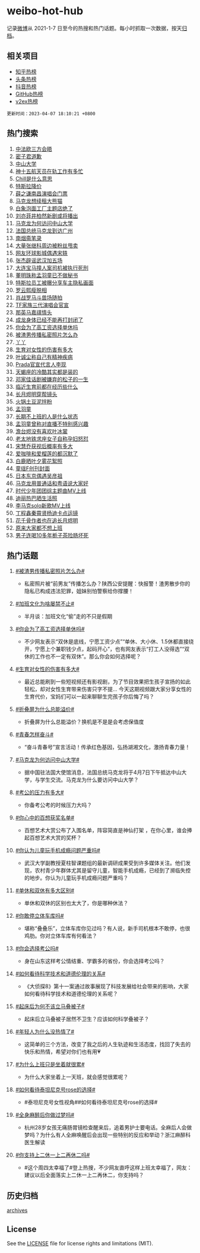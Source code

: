# weibo-hot-hub

记录[微博](https://www.weibo.com)从 2021-1-7 日至今的热搜和热门话题。每小时抓取一次数据，按天[归档](archives)。

## 相关项目

- [知乎热榜](https://github.com/lonnyzhang423/zhihu-hot-hub)
- [头条热榜](https://github.com/lonnyzhang423/toutiao-hot-hub)
- [抖音热榜](https://github.com/lonnyzhang423/douyin-hot-hub)
- [GitHub热榜](https://github.com/lonnyzhang423/github-hot-hub)
- [v2ex热榜](https://github.com/lonnyzhang423/v2ex-hot-hub)


`更新时间：2023-04-07 18:10:21 +0800`

## 热门搜索

1. [中法欧三方会晤](https://m.weibo.cn/search?containerid=100103type%3D1%26t%3D10%26q%3D%23%E4%B8%AD%E6%B3%95%E6%AC%A7%E4%B8%89%E6%96%B9%E4%BC%9A%E6%99%A4%23&stream_entry_id=51&isnewpage=1&extparam=seat%3D1%26cate%3D10103%26stream_entry_id%3D51%26pos%3D0%26c_type%3D51%26dgr%3D0%26filter_type%3Drealtimehot%26display_time%3D1680862220%26pre_seqid%3D168086222050901754747&luicode=10000011&lfid=106003type%253D25%2526t%253D3%2526disable_hot%253D1%2526filter_type%253Drealtimehot)
1. [密子君道歉](https://m.weibo.cn/search?containerid=100103type%3D1%26t%3D10%26q%3D%23%E5%AF%86%E5%AD%90%E5%90%9B%E9%81%93%E6%AD%89%23&stream_entry_id=31&isnewpage=1&extparam=seat%3D1%26cate%3D5001%26realpos%3D1%26flag%3D2%26lcate%3D5001%26filter_type%3Drealtimehot%26band_rank%3D1%26pos%3D0%26stream_entry_id%3D31%26c_type%3D31%26dgr%3D0%26q%3D%2523%25E5%25AF%2586%25E5%25AD%2590%25E5%2590%259B%25E9%2581%2593%25E6%25AD%2589%2523%26display_time%3D1680862220%26pre_seqid%3D168086222050901754747&luicode=10000011&lfid=106003type%253D25%2526t%253D3%2526disable_hot%253D1%2526filter_type%253Drealtimehot)
1. [中山大学](https://m.weibo.cn/search?containerid=100103type%3D1%26t%3D10%26q%3D%E4%B8%AD%E5%B1%B1%E5%A4%A7%E5%AD%A6&stream_entry_id=31&isnewpage=1&extparam=seat%3D1%26cate%3D5001%26realpos%3D2%26flag%3D2%26lcate%3D5001%26filter_type%3Drealtimehot%26band_rank%3D2%26pos%3D1%26stream_entry_id%3D31%26c_type%3D31%26dgr%3D0%26q%3D%25E4%25B8%25AD%25E5%25B1%25B1%25E5%25A4%25A7%25E5%25AD%25A6%26display_time%3D1680862220%26pre_seqid%3D168086222050901754747&luicode=10000011&lfid=106003type%253D25%2526t%253D3%2526disable_hot%253D1%2526filter_type%253Drealtimehot)
1. [神十五航天员在轨工作有多忙](https://m.weibo.cn/search?containerid=100103type%3D1%26t%3D10%26q%3D%23%E7%A5%9E%E5%8D%81%E4%BA%94%E8%88%AA%E5%A4%A9%E5%91%98%E5%9C%A8%E8%BD%A8%E5%B7%A5%E4%BD%9C%E6%9C%89%E5%A4%9A%E5%BF%99%23&stream_entry_id=31&isnewpage=1&extparam=seat%3D1%26cate%3D5001%26realpos%3D3%26flag%3D0%26lcate%3D5001%26filter_type%3Drealtimehot%26band_rank%3D3%26pos%3D2%26stream_entry_id%3D31%26c_type%3D31%26dgr%3D0%26q%3D%2523%25E7%25A5%259E%25E5%258D%2581%25E4%25BA%2594%25E8%2588%25AA%25E5%25A4%25A9%25E5%2591%2598%25E5%259C%25A8%25E8%25BD%25A8%25E5%25B7%25A5%25E4%25BD%259C%25E6%259C%2589%25E5%25A4%259A%25E5%25BF%2599%2523%26display_time%3D1680862220%26pre_seqid%3D168086222050901754747&luicode=10000011&lfid=106003type%253D25%2526t%253D3%2526disable_hot%253D1%2526filter_type%253Drealtimehot)
1. [Chill是什么意思](https://m.weibo.cn/search?containerid=100103type%3D1%26t%3D10%26q%3D%23Chill%E6%98%AF%E4%BB%80%E4%B9%88%E6%84%8F%E6%80%9D%23&stream_entry_id=31&isnewpage=1&extparam=seat%3D1%26cate%3D5001%26filter_type%3Drealtimehot%26lcate%3D5001%26topic_ad%3D1%26band_rank%3D4%26pos%3D3%26dgr%3D0%26stream_entry_id%3D31%26c_type%3D31%26adid%3D185557%26q%3D%2523Chill%25E6%2598%25AF%25E4%25BB%2580%25E4%25B9%2588%25E6%2584%258F%25E6%2580%259D%2523%26display_time%3D1680862220%26pre_seqid%3D168086222050901754747&luicode=10000011&lfid=106003type%253D25%2526t%253D3%2526disable_hot%253D1%2526filter_type%253Drealtimehot)
1. [特斯拉降价](https://m.weibo.cn/search?containerid=100103type%3D1%26t%3D10%26q%3D%E7%89%B9%E6%96%AF%E6%8B%89%E9%99%8D%E4%BB%B7&stream_entry_id=31&isnewpage=1&extparam=seat%3D1%26cate%3D5001%26realpos%3D4%26flag%3D1%26lcate%3D5001%26filter_type%3Drealtimehot%26band_rank%3D4%26pos%3D4%26stream_entry_id%3D31%26c_type%3D31%26dgr%3D0%26q%3D%25E7%2589%25B9%25E6%2596%25AF%25E6%258B%2589%25E9%2599%258D%25E4%25BB%25B7%26display_time%3D1680862220%26pre_seqid%3D168086222050901754747&luicode=10000011&lfid=106003type%253D25%2526t%253D3%2526disable_hot%253D1%2526filter_type%253Drealtimehot)
1. [薛之谦南昌演唱会门票](https://m.weibo.cn/search?containerid=100103type%3D1%26t%3D10%26q%3D%E8%96%9B%E4%B9%8B%E8%B0%A6%E5%8D%97%E6%98%8C%E6%BC%94%E5%94%B1%E4%BC%9A%E9%97%A8%E7%A5%A8&stream_entry_id=31&isnewpage=1&extparam=seat%3D1%26cate%3D5001%26realpos%3D5%26flag%3D1%26lcate%3D5001%26filter_type%3Drealtimehot%26band_rank%3D5%26pos%3D5%26stream_entry_id%3D31%26c_type%3D31%26dgr%3D0%26q%3D%25E8%2596%259B%25E4%25B9%258B%25E8%25B0%25A6%25E5%258D%2597%25E6%2598%258C%25E6%25BC%2594%25E5%2594%25B1%25E4%25BC%259A%25E9%2597%25A8%25E7%25A5%25A8%26display_time%3D1680862220%26pre_seqid%3D168086222050901754747&luicode=10000011&lfid=106003type%253D25%2526t%253D3%2526disable_hot%253D1%2526filter_type%253Drealtimehot)
1. [马克龙想续租大熊猫](https://m.weibo.cn/search?containerid=100103type%3D1%26t%3D10%26q%3D%23%E9%A9%AC%E5%85%8B%E9%BE%99%E6%83%B3%E7%BB%AD%E7%A7%9F%E5%A4%A7%E7%86%8A%E7%8C%AB%23&stream_entry_id=31&isnewpage=1&extparam=seat%3D1%26cate%3D5001%26realpos%3D6%26flag%3D0%26lcate%3D5001%26filter_type%3Drealtimehot%26band_rank%3D6%26pos%3D6%26stream_entry_id%3D31%26c_type%3D31%26dgr%3D0%26q%3D%2523%25E9%25A9%25AC%25E5%2585%258B%25E9%25BE%2599%25E6%2583%25B3%25E7%25BB%25AD%25E7%25A7%259F%25E5%25A4%25A7%25E7%2586%258A%25E7%258C%25AB%2523%26display_time%3D1680862220%26pre_seqid%3D168086222050901754747&luicode=10000011&lfid=106003type%253D25%2526t%253D3%2526disable_hot%253D1%2526filter_type%253Drealtimehot)
1. [白象泡面工厂主题店绝了](https://m.weibo.cn/search?containerid=100103type%3D1%26t%3D10%26q%3D%23%E7%99%BD%E8%B1%A1%E6%B3%A1%E9%9D%A2%E5%B7%A5%E5%8E%82%E4%B8%BB%E9%A2%98%E5%BA%97%E7%BB%9D%E4%BA%86%23&stream_entry_id=31&isnewpage=1&extparam=seat%3D1%26cate%3D5001%26filter_type%3Drealtimehot%26lcate%3D5001%26topic_ad%3D1%26band_rank%3D7%26pos%3D7%26dgr%3D0%26stream_entry_id%3D31%26c_type%3D31%26adid%3D185704%26q%3D%2523%25E7%2599%25BD%25E8%25B1%25A1%25E6%25B3%25A1%25E9%259D%25A2%25E5%25B7%25A5%25E5%258E%2582%25E4%25B8%25BB%25E9%25A2%2598%25E5%25BA%2597%25E7%25BB%259D%25E4%25BA%2586%2523%26display_time%3D1680862220%26pre_seqid%3D168086222050901754747&luicode=10000011&lfid=106003type%253D25%2526t%253D3%2526disable_hot%253D1%2526filter_type%253Drealtimehot)
1. [刘亦菲井柏然新剧或将播出](https://m.weibo.cn/search?containerid=100103type%3D1%26t%3D10%26q%3D%23%E5%88%98%E4%BA%A6%E8%8F%B2%E4%BA%95%E6%9F%8F%E7%84%B6%E6%96%B0%E5%89%A7%E6%88%96%E5%B0%86%E6%92%AD%E5%87%BA%23&stream_entry_id=31&isnewpage=1&extparam=seat%3D1%26cate%3D5001%26realpos%3D7%26flag%3D0%26lcate%3D5001%26filter_type%3Drealtimehot%26band_rank%3D7%26pos%3D8%26stream_entry_id%3D31%26c_type%3D31%26dgr%3D0%26q%3D%2523%25E5%2588%2598%25E4%25BA%25A6%25E8%258F%25B2%25E4%25BA%2595%25E6%259F%258F%25E7%2584%25B6%25E6%2596%25B0%25E5%2589%25A7%25E6%2588%2596%25E5%25B0%2586%25E6%2592%25AD%25E5%2587%25BA%2523%26display_time%3D1680862220%26pre_seqid%3D168086222050901754747&luicode=10000011&lfid=106003type%253D25%2526t%253D3%2526disable_hot%253D1%2526filter_type%253Drealtimehot)
1. [马克龙为何访问中山大学](https://m.weibo.cn/search?containerid=100103type%3D1%26t%3D10%26q%3D%23%E9%A9%AC%E5%85%8B%E9%BE%99%E4%B8%BA%E4%BD%95%E8%AE%BF%E9%97%AE%E4%B8%AD%E5%B1%B1%E5%A4%A7%E5%AD%A6%23&stream_entry_id=31&isnewpage=1&extparam=seat%3D1%26cate%3D5001%26realpos%3D8%26flag%3D0%26lcate%3D5001%26filter_type%3Drealtimehot%26band_rank%3D8%26pos%3D9%26stream_entry_id%3D31%26c_type%3D31%26dgr%3D0%26q%3D%2523%25E9%25A9%25AC%25E5%2585%258B%25E9%25BE%2599%25E4%25B8%25BA%25E4%25BD%2595%25E8%25AE%25BF%25E9%2597%25AE%25E4%25B8%25AD%25E5%25B1%25B1%25E5%25A4%25A7%25E5%25AD%25A6%2523%26display_time%3D1680862220%26pre_seqid%3D168086222050901754747&luicode=10000011&lfid=106003type%253D25%2526t%253D3%2526disable_hot%253D1%2526filter_type%253Drealtimehot)
1. [法国总统马克龙到访广州](https://m.weibo.cn/search?containerid=100103type%3D1%26t%3D10%26q%3D%23%E6%B3%95%E5%9B%BD%E6%80%BB%E7%BB%9F%E9%A9%AC%E5%85%8B%E9%BE%99%E5%88%B0%E8%AE%BF%E5%B9%BF%E5%B7%9E%23&stream_entry_id=31&isnewpage=1&extparam=seat%3D1%26cate%3D5001%26realpos%3D9%26flag%3D1%26lcate%3D5001%26filter_type%3Drealtimehot%26band_rank%3D9%26pos%3D10%26stream_entry_id%3D31%26c_type%3D31%26dgr%3D0%26q%3D%2523%25E6%25B3%2595%25E5%259B%25BD%25E6%2580%25BB%25E7%25BB%259F%25E9%25A9%25AC%25E5%2585%258B%25E9%25BE%2599%25E5%2588%25B0%25E8%25AE%25BF%25E5%25B9%25BF%25E5%25B7%259E%2523%26display_time%3D1680862220%26pre_seqid%3D168086222050901754747&luicode=10000011&lfid=106003type%253D25%2526t%253D3%2526disable_hot%253D1%2526filter_type%253Drealtimehot)
1. [南烟斋笔录](https://m.weibo.cn/search?containerid=100103type%3D1%26t%3D10%26q%3D%E5%8D%97%E7%83%9F%E6%96%8B%E7%AC%94%E5%BD%95&stream_entry_id=31&isnewpage=1&extparam=seat%3D1%26cate%3D5001%26realpos%3D10%26flag%3D1%26lcate%3D5001%26filter_type%3Drealtimehot%26band_rank%3D10%26pos%3D11%26stream_entry_id%3D31%26c_type%3D31%26dgr%3D0%26q%3D%25E5%258D%2597%25E7%2583%259F%25E6%2596%258B%25E7%25AC%2594%25E5%25BD%2595%26display_time%3D1680862220%26pre_seqid%3D168086222050901754747&luicode=10000011&lfid=106003type%253D25%2526t%253D3%2526disable_hot%253D1%2526filter_type%253Drealtimehot)
1. [大量张继科周边被粉丝甩卖](https://m.weibo.cn/search?containerid=100103type%3D1%26t%3D10%26q%3D%23%E5%A4%A7%E9%87%8F%E5%BC%A0%E7%BB%A7%E7%A7%91%E5%91%A8%E8%BE%B9%E8%A2%AB%E7%B2%89%E4%B8%9D%E7%94%A9%E5%8D%96%23&stream_entry_id=31&isnewpage=1&extparam=seat%3D1%26cate%3D5001%26realpos%3D11%26flag%3D2%26lcate%3D5001%26filter_type%3Drealtimehot%26band_rank%3D11%26pos%3D12%26stream_entry_id%3D31%26c_type%3D31%26dgr%3D0%26q%3D%2523%25E5%25A4%25A7%25E9%2587%258F%25E5%25BC%25A0%25E7%25BB%25A7%25E7%25A7%2591%25E5%2591%25A8%25E8%25BE%25B9%25E8%25A2%25AB%25E7%25B2%2589%25E4%25B8%259D%25E7%2594%25A9%25E5%258D%2596%2523%26display_time%3D1680862220%26pre_seqid%3D168086222050901754747&luicode=10000011&lfid=106003type%253D25%2526t%253D3%2526disable_hot%253D1%2526filter_type%253Drealtimehot)
1. [网友环球影城偶遇宋轶](https://m.weibo.cn/search?containerid=100103type%3D1%26t%3D10%26q%3D%23%E7%BD%91%E5%8F%8B%E7%8E%AF%E7%90%83%E5%BD%B1%E5%9F%8E%E5%81%B6%E9%81%87%E5%AE%8B%E8%BD%B6%23&stream_entry_id=31&isnewpage=1&extparam=seat%3D1%26cate%3D5001%26realpos%3D12%26flag%3D1%26lcate%3D5001%26filter_type%3Drealtimehot%26band_rank%3D12%26pos%3D13%26stream_entry_id%3D31%26c_type%3D31%26dgr%3D0%26q%3D%2523%25E7%25BD%2591%25E5%258F%258B%25E7%258E%25AF%25E7%2590%2583%25E5%25BD%25B1%25E5%259F%258E%25E5%2581%25B6%25E9%2581%2587%25E5%25AE%258B%25E8%25BD%25B6%2523%26display_time%3D1680862220%26pre_seqid%3D168086222050901754747&luicode=10000011&lfid=106003type%253D25%2526t%253D3%2526disable_hot%253D1%2526filter_type%253Drealtimehot)
1. [张杰辟谣武汉加五场](https://m.weibo.cn/search?containerid=100103type%3D1%26t%3D10%26q%3D%23%E5%BC%A0%E6%9D%B0%E8%BE%9F%E8%B0%A3%E6%AD%A6%E6%B1%89%E5%8A%A0%E4%BA%94%E5%9C%BA%23&stream_entry_id=31&isnewpage=1&extparam=seat%3D1%26cate%3D5001%26realpos%3D13%26flag%3D1%26lcate%3D5001%26filter_type%3Drealtimehot%26band_rank%3D13%26pos%3D14%26stream_entry_id%3D31%26c_type%3D31%26dgr%3D0%26q%3D%2523%25E5%25BC%25A0%25E6%259D%25B0%25E8%25BE%259F%25E8%25B0%25A3%25E6%25AD%25A6%25E6%25B1%2589%25E5%258A%25A0%25E4%25BA%2594%25E5%259C%25BA%2523%26display_time%3D1680862220%26pre_seqid%3D168086222050901754747&luicode=10000011&lfid=106003type%253D25%2526t%253D3%2526disable_hot%253D1%2526filter_type%253Drealtimehot)
1. [大连宝马撞人案司机被执行死刑](https://m.weibo.cn/search?containerid=100103type%3D1%26t%3D10%26q%3D%23%E5%A4%A7%E8%BF%9E%E5%AE%9D%E9%A9%AC%E6%92%9E%E4%BA%BA%E6%A1%88%E5%8F%B8%E6%9C%BA%E8%A2%AB%E6%89%A7%E8%A1%8C%E6%AD%BB%E5%88%91%23&stream_entry_id=31&isnewpage=1&extparam=seat%3D1%26cate%3D5001%26realpos%3D14%26flag%3D0%26lcate%3D5001%26filter_type%3Drealtimehot%26band_rank%3D14%26pos%3D15%26stream_entry_id%3D31%26c_type%3D31%26dgr%3D0%26q%3D%2523%25E5%25A4%25A7%25E8%25BF%259E%25E5%25AE%259D%25E9%25A9%25AC%25E6%2592%259E%25E4%25BA%25BA%25E6%25A1%2588%25E5%258F%25B8%25E6%259C%25BA%25E8%25A2%25AB%25E6%2589%25A7%25E8%25A1%258C%25E6%25AD%25BB%25E5%2588%2591%2523%26display_time%3D1680862220%26pre_seqid%3D168086222050901754747&luicode=10000011&lfid=106003type%253D25%2526t%253D3%2526disable_hot%253D1%2526filter_type%253Drealtimehot)
1. [董明珠称孟羽童已不做秘书](https://m.weibo.cn/search?containerid=100103type%3D1%26t%3D10%26q%3D%23%E8%91%A3%E6%98%8E%E7%8F%A0%E7%A7%B0%E5%AD%9F%E7%BE%BD%E7%AB%A5%E5%B7%B2%E4%B8%8D%E5%81%9A%E7%A7%98%E4%B9%A6%23&stream_entry_id=31&isnewpage=1&extparam=seat%3D1%26cate%3D5001%26realpos%3D15%26flag%3D2%26lcate%3D5001%26filter_type%3Drealtimehot%26band_rank%3D15%26pos%3D16%26stream_entry_id%3D31%26c_type%3D31%26dgr%3D0%26q%3D%2523%25E8%2591%25A3%25E6%2598%258E%25E7%258F%25A0%25E7%25A7%25B0%25E5%25AD%259F%25E7%25BE%25BD%25E7%25AB%25A5%25E5%25B7%25B2%25E4%25B8%258D%25E5%2581%259A%25E7%25A7%2598%25E4%25B9%25A6%2523%26display_time%3D1680862220%26pre_seqid%3D168086222050901754747&luicode=10000011&lfid=106003type%253D25%2526t%253D3%2526disable_hot%253D1%2526filter_type%253Drealtimehot)
1. [特斯拉员工被曝分享车主隐私画面](https://m.weibo.cn/search?containerid=100103type%3D1%26t%3D10%26q%3D%23%E7%89%B9%E6%96%AF%E6%8B%89%E5%91%98%E5%B7%A5%E8%A2%AB%E6%9B%9D%E5%88%86%E4%BA%AB%E8%BD%A6%E4%B8%BB%E9%9A%90%E7%A7%81%E7%94%BB%E9%9D%A2%23&stream_entry_id=31&isnewpage=1&extparam=seat%3D1%26cate%3D5001%26realpos%3D16%26flag%3D1%26lcate%3D5001%26filter_type%3Drealtimehot%26band_rank%3D16%26pos%3D17%26stream_entry_id%3D31%26c_type%3D31%26dgr%3D0%26q%3D%2523%25E7%2589%25B9%25E6%2596%25AF%25E6%258B%2589%25E5%2591%2598%25E5%25B7%25A5%25E8%25A2%25AB%25E6%259B%259D%25E5%2588%2586%25E4%25BA%25AB%25E8%25BD%25A6%25E4%25B8%25BB%25E9%259A%2590%25E7%25A7%2581%25E7%2594%25BB%25E9%259D%25A2%2523%26display_time%3D1680862220%26pre_seqid%3D168086222050901754747&luicode=10000011&lfid=106003type%253D25%2526t%253D3%2526disable_hot%253D1%2526filter_type%253Drealtimehot)
1. [罗云熙瘦脱相](https://m.weibo.cn/search?containerid=100103type%3D1%26t%3D10%26q%3D%E7%BD%97%E4%BA%91%E7%86%99%E7%98%A6%E8%84%B1%E7%9B%B8&stream_entry_id=31&isnewpage=1&extparam=seat%3D1%26cate%3D5001%26realpos%3D17%26flag%3D1%26lcate%3D5001%26filter_type%3Drealtimehot%26band_rank%3D17%26pos%3D18%26stream_entry_id%3D31%26c_type%3D31%26dgr%3D0%26q%3D%25E7%25BD%2597%25E4%25BA%2591%25E7%2586%2599%25E7%2598%25A6%25E8%2584%25B1%25E7%259B%25B8%26display_time%3D1680862220%26pre_seqid%3D168086222050901754747&luicode=10000011&lfid=106003type%253D25%2526t%253D3%2526disable_hot%253D1%2526filter_type%253Drealtimehot)
1. [肖战罗马斗兽场随拍](https://m.weibo.cn/search?containerid=100103type%3D1%26t%3D10%26q%3D%23%E8%82%96%E6%88%98%E7%BD%97%E9%A9%AC%E6%96%97%E5%85%BD%E5%9C%BA%E9%9A%8F%E6%8B%8D%23&stream_entry_id=31&isnewpage=1&extparam=seat%3D1%26cate%3D5001%26realpos%3D18%26flag%3D1%26lcate%3D5001%26filter_type%3Drealtimehot%26band_rank%3D18%26pos%3D19%26stream_entry_id%3D31%26c_type%3D31%26dgr%3D0%26q%3D%2523%25E8%2582%2596%25E6%2588%2598%25E7%25BD%2597%25E9%25A9%25AC%25E6%2596%2597%25E5%2585%25BD%25E5%259C%25BA%25E9%259A%258F%25E6%258B%258D%2523%26display_time%3D1680862220%26pre_seqid%3D168086222050901754747&luicode=10000011&lfid=106003type%253D25%2526t%253D3%2526disable_hot%253D1%2526filter_type%253Drealtimehot)
1. [TF家族三代演唱会官宣](https://m.weibo.cn/search?containerid=100103type%3D1%26t%3D10%26q%3D%23TF%E5%AE%B6%E6%97%8F%E4%B8%89%E4%BB%A3%E6%BC%94%E5%94%B1%E4%BC%9A%E5%AE%98%E5%AE%A3%23&stream_entry_id=31&isnewpage=1&extparam=seat%3D1%26cate%3D5001%26realpos%3D19%26flag%3D1%26lcate%3D5001%26filter_type%3Drealtimehot%26band_rank%3D19%26pos%3D20%26stream_entry_id%3D31%26c_type%3D31%26dgr%3D0%26q%3D%2523TF%25E5%25AE%25B6%25E6%2597%258F%25E4%25B8%2589%25E4%25BB%25A3%25E6%25BC%2594%25E5%2594%25B1%25E4%25BC%259A%25E5%25AE%2598%25E5%25AE%25A3%2523%26display_time%3D1680862220%26pre_seqid%3D168086222050901754747&luicode=10000011&lfid=106003type%253D25%2526t%253D3%2526disable_hot%253D1%2526filter_type%253Drealtimehot)
1. [那英马嘉祺情头](https://m.weibo.cn/search?containerid=100103type%3D1%26t%3D10%26q%3D%23%E9%82%A3%E8%8B%B1%E9%A9%AC%E5%98%89%E7%A5%BA%E6%83%85%E5%A4%B4%23&stream_entry_id=31&isnewpage=1&extparam=seat%3D1%26cate%3D5001%26realpos%3D20%26flag%3D0%26lcate%3D5001%26filter_type%3Drealtimehot%26band_rank%3D20%26pos%3D21%26stream_entry_id%3D31%26c_type%3D31%26dgr%3D0%26q%3D%2523%25E9%2582%25A3%25E8%258B%25B1%25E9%25A9%25AC%25E5%2598%2589%25E7%25A5%25BA%25E6%2583%2585%25E5%25A4%25B4%2523%26display_time%3D1680862220%26pre_seqid%3D168086222050901754747&luicode=10000011&lfid=106003type%253D25%2526t%253D3%2526disable_hot%253D1%2526filter_type%253Drealtimehot)
1. [成龙身体已经不能再打封闭了](https://m.weibo.cn/search?containerid=100103type%3D1%26t%3D10%26q%3D%23%E6%88%90%E9%BE%99%E8%BA%AB%E4%BD%93%E5%B7%B2%E7%BB%8F%E4%B8%8D%E8%83%BD%E5%86%8D%E6%89%93%E5%B0%81%E9%97%AD%E4%BA%86%23&stream_entry_id=31&isnewpage=1&extparam=seat%3D1%26cate%3D5001%26realpos%3D21%26flag%3D1%26lcate%3D5001%26filter_type%3Drealtimehot%26band_rank%3D21%26pos%3D22%26stream_entry_id%3D31%26c_type%3D31%26dgr%3D0%26q%3D%2523%25E6%2588%2590%25E9%25BE%2599%25E8%25BA%25AB%25E4%25BD%2593%25E5%25B7%25B2%25E7%25BB%258F%25E4%25B8%258D%25E8%2583%25BD%25E5%2586%258D%25E6%2589%2593%25E5%25B0%2581%25E9%2597%25AD%25E4%25BA%2586%2523%26display_time%3D1680862220%26pre_seqid%3D168086222050901754747&luicode=10000011&lfid=106003type%253D25%2526t%253D3%2526disable_hot%253D1%2526filter_type%253Drealtimehot)
1. [你会为了高工资选择单休吗](https://m.weibo.cn/search?containerid=100103type%3D1%26t%3D10%26q%3D%23%E4%BD%A0%E4%BC%9A%E4%B8%BA%E4%BA%86%E9%AB%98%E5%B7%A5%E8%B5%84%E9%80%89%E6%8B%A9%E5%8D%95%E4%BC%91%E5%90%97%23&stream_entry_id=31&isnewpage=1&extparam=seat%3D1%26cate%3D5001%26realpos%3D22%26flag%3D0%26lcate%3D5001%26filter_type%3Drealtimehot%26band_rank%3D22%26pos%3D23%26stream_entry_id%3D31%26c_type%3D31%26dgr%3D0%26q%3D%2523%25E4%25BD%25A0%25E4%25BC%259A%25E4%25B8%25BA%25E4%25BA%2586%25E9%25AB%2598%25E5%25B7%25A5%25E8%25B5%2584%25E9%2580%2589%25E6%258B%25A9%25E5%258D%2595%25E4%25BC%2591%25E5%2590%2597%2523%26display_time%3D1680862220%26pre_seqid%3D168086222050901754747&luicode=10000011&lfid=106003type%253D25%2526t%253D3%2526disable_hot%253D1%2526filter_type%253Drealtimehot)
1. [被渣男传播私密照片怎么办](https://m.weibo.cn/search?containerid=100103type%3D1%26t%3D10%26q%3D%23%E8%A2%AB%E6%B8%A3%E7%94%B7%E4%BC%A0%E6%92%AD%E7%A7%81%E5%AF%86%E7%85%A7%E7%89%87%E6%80%8E%E4%B9%88%E5%8A%9E%23&stream_entry_id=31&isnewpage=1&extparam=seat%3D1%26cate%3D5001%26realpos%3D23%26flag%3D2%26lcate%3D5001%26filter_type%3Drealtimehot%26band_rank%3D23%26pos%3D24%26stream_entry_id%3D31%26c_type%3D31%26dgr%3D0%26q%3D%2523%25E8%25A2%25AB%25E6%25B8%25A3%25E7%2594%25B7%25E4%25BC%25A0%25E6%2592%25AD%25E7%25A7%2581%25E5%25AF%2586%25E7%2585%25A7%25E7%2589%2587%25E6%2580%258E%25E4%25B9%2588%25E5%258A%259E%2523%26display_time%3D1680862220%26pre_seqid%3D168086222050901754747&luicode=10000011&lfid=106003type%253D25%2526t%253D3%2526disable_hot%253D1%2526filter_type%253Drealtimehot)
1. [丫丫](https://m.weibo.cn/search?containerid=100103type%3D1%26t%3D10%26q%3D%E4%B8%AB%E4%B8%AB&stream_entry_id=31&isnewpage=1&extparam=seat%3D1%26cate%3D5001%26realpos%3D24%26flag%3D0%26lcate%3D5001%26filter_type%3Drealtimehot%26band_rank%3D24%26pos%3D25%26stream_entry_id%3D31%26c_type%3D31%26dgr%3D0%26q%3D%25E4%25B8%25AB%25E4%25B8%25AB%26display_time%3D1680862220%26pre_seqid%3D168086222050901754747&luicode=10000011&lfid=106003type%253D25%2526t%253D3%2526disable_hot%253D1%2526filter_type%253Drealtimehot)
1. [生育对女性的伤害有多大](https://m.weibo.cn/search?containerid=100103type%3D1%26t%3D10%26q%3D%23%E7%94%9F%E8%82%B2%E5%AF%B9%E5%A5%B3%E6%80%A7%E7%9A%84%E4%BC%A4%E5%AE%B3%E6%9C%89%E5%A4%9A%E5%A4%A7%23&stream_entry_id=31&isnewpage=1&extparam=seat%3D1%26cate%3D5001%26realpos%3D25%26flag%3D0%26lcate%3D5001%26filter_type%3Drealtimehot%26band_rank%3D25%26pos%3D26%26stream_entry_id%3D31%26c_type%3D31%26dgr%3D0%26q%3D%2523%25E7%2594%259F%25E8%2582%25B2%25E5%25AF%25B9%25E5%25A5%25B3%25E6%2580%25A7%25E7%259A%2584%25E4%25BC%25A4%25E5%25AE%25B3%25E6%259C%2589%25E5%25A4%259A%25E5%25A4%25A7%2523%26display_time%3D1680862220%26pre_seqid%3D168086222050901754747&luicode=10000011&lfid=106003type%253D25%2526t%253D3%2526disable_hot%253D1%2526filter_type%253Drealtimehot)
1. [叶诚尘称自己有精神疾病](https://m.weibo.cn/search?containerid=100103type%3D1%26t%3D10%26q%3D%23%E5%8F%B6%E8%AF%9A%E5%B0%98%E7%A7%B0%E8%87%AA%E5%B7%B1%E6%9C%89%E7%B2%BE%E7%A5%9E%E7%96%BE%E7%97%85%23&stream_entry_id=31&isnewpage=1&extparam=seat%3D1%26cate%3D5001%26realpos%3D26%26flag%3D0%26lcate%3D5001%26filter_type%3Drealtimehot%26band_rank%3D26%26pos%3D27%26stream_entry_id%3D31%26c_type%3D31%26dgr%3D0%26q%3D%2523%25E5%258F%25B6%25E8%25AF%259A%25E5%25B0%2598%25E7%25A7%25B0%25E8%2587%25AA%25E5%25B7%25B1%25E6%259C%2589%25E7%25B2%25BE%25E7%25A5%259E%25E7%2596%25BE%25E7%2597%2585%2523%26display_time%3D1680862220%26pre_seqid%3D168086222050901754747&luicode=10000011&lfid=106003type%253D25%2526t%253D3%2526disable_hot%253D1%2526filter_type%253Drealtimehot)
1. [Prada官宣代言人李现](https://m.weibo.cn/search?containerid=100103type%3D1%26t%3D10%26q%3D%23Prada%E5%AE%98%E5%AE%A3%E4%BB%A3%E8%A8%80%E4%BA%BA%E6%9D%8E%E7%8E%B0%23&stream_entry_id=31&isnewpage=1&extparam=seat%3D1%26cate%3D5001%26realpos%3D27%26flag%3D1%26lcate%3D5001%26filter_type%3Drealtimehot%26band_rank%3D27%26pos%3D28%26stream_entry_id%3D31%26c_type%3D31%26dgr%3D0%26q%3D%2523Prada%25E5%25AE%2598%25E5%25AE%25A3%25E4%25BB%25A3%25E8%25A8%2580%25E4%25BA%25BA%25E6%259D%258E%25E7%258E%25B0%2523%26display_time%3D1680862220%26pre_seqid%3D168086222050901754747&luicode=10000011&lfid=106003type%253D25%2526t%253D3%2526disable_hot%253D1%2526filter_type%253Drealtimehot)
1. [天蝎座的冷酷其实都是装的](https://m.weibo.cn/search?containerid=100103type%3D1%26t%3D10%26q%3D%23%E5%A4%A9%E8%9D%8E%E5%BA%A7%E7%9A%84%E5%86%B7%E9%85%B7%E5%85%B6%E5%AE%9E%E9%83%BD%E6%98%AF%E8%A3%85%E7%9A%84%23&stream_entry_id=31&isnewpage=1&extparam=seat%3D1%26cate%3D5001%26realpos%3D28%26flag%3D0%26lcate%3D5001%26filter_type%3Drealtimehot%26band_rank%3D28%26pos%3D29%26stream_entry_id%3D31%26c_type%3D31%26dgr%3D0%26q%3D%2523%25E5%25A4%25A9%25E8%259D%258E%25E5%25BA%25A7%25E7%259A%2584%25E5%2586%25B7%25E9%2585%25B7%25E5%2585%25B6%25E5%25AE%259E%25E9%2583%25BD%25E6%2598%25AF%25E8%25A3%2585%25E7%259A%2584%2523%26display_time%3D1680862220%26pre_seqid%3D168086222050901754747&luicode=10000011&lfid=106003type%253D25%2526t%253D3%2526disable_hot%253D1%2526filter_type%253Drealtimehot)
1. [邓家佳话剧被嫌弃的松子的一生](https://m.weibo.cn/search?containerid=100103type%3D1%26t%3D10%26q%3D%23%E9%82%93%E5%AE%B6%E4%BD%B3%E8%AF%9D%E5%89%A7%E8%A2%AB%E5%AB%8C%E5%BC%83%E7%9A%84%E6%9D%BE%E5%AD%90%E7%9A%84%E4%B8%80%E7%94%9F%23&stream_entry_id=31&isnewpage=1&extparam=seat%3D1%26cate%3D5001%26realpos%3D29%26flag%3D0%26lcate%3D5001%26filter_type%3Drealtimehot%26band_rank%3D29%26pos%3D30%26stream_entry_id%3D31%26c_type%3D31%26dgr%3D0%26q%3D%2523%25E9%2582%2593%25E5%25AE%25B6%25E4%25BD%25B3%25E8%25AF%259D%25E5%2589%25A7%25E8%25A2%25AB%25E5%25AB%258C%25E5%25BC%2583%25E7%259A%2584%25E6%259D%25BE%25E5%25AD%2590%25E7%259A%2584%25E4%25B8%2580%25E7%2594%259F%2523%26display_time%3D1680862220%26pre_seqid%3D168086222050901754747&luicode=10000011&lfid=106003type%253D25%2526t%253D3%2526disable_hot%253D1%2526filter_type%253Drealtimehot)
1. [临近生育前都在经历些什么](https://m.weibo.cn/search?containerid=100103type%3D1%26t%3D10%26q%3D%23%E4%B8%B4%E8%BF%91%E7%94%9F%E8%82%B2%E5%89%8D%E9%83%BD%E5%9C%A8%E7%BB%8F%E5%8E%86%E4%BA%9B%E4%BB%80%E4%B9%88%23&stream_entry_id=31&isnewpage=1&extparam=seat%3D1%26cate%3D5001%26realpos%3D30%26flag%3D1%26lcate%3D5001%26filter_type%3Drealtimehot%26band_rank%3D30%26pos%3D31%26stream_entry_id%3D31%26c_type%3D31%26dgr%3D0%26q%3D%2523%25E4%25B8%25B4%25E8%25BF%2591%25E7%2594%259F%25E8%2582%25B2%25E5%2589%258D%25E9%2583%25BD%25E5%259C%25A8%25E7%25BB%258F%25E5%258E%2586%25E4%25BA%259B%25E4%25BB%2580%25E4%25B9%2588%2523%26display_time%3D1680862220%26pre_seqid%3D168086222050901754747&luicode=10000011&lfid=106003type%253D25%2526t%253D3%2526disable_hot%253D1%2526filter_type%253Drealtimehot)
1. [长月烬明穿帮镜头](https://m.weibo.cn/search?containerid=100103type%3D1%26t%3D10%26q%3D%23%E9%95%BF%E6%9C%88%E7%83%AC%E6%98%8E%E7%A9%BF%E5%B8%AE%E9%95%9C%E5%A4%B4%23&stream_entry_id=31&isnewpage=1&extparam=seat%3D1%26cate%3D5001%26realpos%3D31%26flag%3D1%26lcate%3D5001%26filter_type%3Drealtimehot%26band_rank%3D31%26pos%3D32%26stream_entry_id%3D31%26c_type%3D31%26dgr%3D0%26q%3D%2523%25E9%2595%25BF%25E6%259C%2588%25E7%2583%25AC%25E6%2598%258E%25E7%25A9%25BF%25E5%25B8%25AE%25E9%2595%259C%25E5%25A4%25B4%2523%26display_time%3D1680862220%26pre_seqid%3D168086222050901754747&luicode=10000011&lfid=106003type%253D25%2526t%253D3%2526disable_hot%253D1%2526filter_type%253Drealtimehot)
1. [火锅土豆泥拌粉](https://m.weibo.cn/search?containerid=100103type%3D1%26t%3D10%26q%3D%23%E7%81%AB%E9%94%85%E5%9C%9F%E8%B1%86%E6%B3%A5%E6%8B%8C%E7%B2%89%23&stream_entry_id=31&isnewpage=1&extparam=seat%3D1%26cate%3D5001%26realpos%3D32%26flag%3D1%26lcate%3D5001%26filter_type%3Drealtimehot%26band_rank%3D32%26pos%3D33%26stream_entry_id%3D31%26c_type%3D31%26dgr%3D0%26q%3D%2523%25E7%2581%25AB%25E9%2594%2585%25E5%259C%259F%25E8%25B1%2586%25E6%25B3%25A5%25E6%258B%258C%25E7%25B2%2589%2523%26display_time%3D1680862220%26pre_seqid%3D168086222050901754747&luicode=10000011&lfid=106003type%253D25%2526t%253D3%2526disable_hot%253D1%2526filter_type%253Drealtimehot)
1. [孟羽童](https://m.weibo.cn/search?containerid=100103type%3D1%26t%3D10%26q%3D%E5%AD%9F%E7%BE%BD%E7%AB%A5&stream_entry_id=31&isnewpage=1&extparam=seat%3D1%26cate%3D5001%26realpos%3D33%26flag%3D1%26lcate%3D5001%26filter_type%3Drealtimehot%26band_rank%3D33%26pos%3D34%26stream_entry_id%3D31%26c_type%3D31%26dgr%3D0%26q%3D%25E5%25AD%259F%25E7%25BE%25BD%25E7%25AB%25A5%26display_time%3D1680862220%26pre_seqid%3D168086222050901754747&luicode=10000011&lfid=106003type%253D25%2526t%253D3%2526disable_hot%253D1%2526filter_type%253Drealtimehot)
1. [长期不上班的人是什么状态](https://m.weibo.cn/search?containerid=100103type%3D1%26t%3D10%26q%3D%23%E9%95%BF%E6%9C%9F%E4%B8%8D%E4%B8%8A%E7%8F%AD%E7%9A%84%E4%BA%BA%E6%98%AF%E4%BB%80%E4%B9%88%E7%8A%B6%E6%80%81%23&stream_entry_id=31&isnewpage=1&extparam=seat%3D1%26cate%3D5001%26realpos%3D34%26flag%3D0%26lcate%3D5001%26filter_type%3Drealtimehot%26band_rank%3D34%26pos%3D35%26stream_entry_id%3D31%26c_type%3D31%26dgr%3D0%26q%3D%2523%25E9%2595%25BF%25E6%259C%259F%25E4%25B8%258D%25E4%25B8%258A%25E7%258F%25AD%25E7%259A%2584%25E4%25BA%25BA%25E6%2598%25AF%25E4%25BB%2580%25E4%25B9%2588%25E7%258A%25B6%25E6%2580%2581%2523%26display_time%3D1680862220%26pre_seqid%3D168086222050901754747&luicode=10000011&lfid=106003type%253D25%2526t%253D3%2526disable_hot%253D1%2526filter_type%253Drealtimehot)
1. [孟羽童曾称对直播不特别感兴趣](https://m.weibo.cn/search?containerid=100103type%3D1%26t%3D10%26q%3D%23%E5%AD%9F%E7%BE%BD%E7%AB%A5%E6%9B%BE%E7%A7%B0%E5%AF%B9%E7%9B%B4%E6%92%AD%E4%B8%8D%E7%89%B9%E5%88%AB%E6%84%9F%E5%85%B4%E8%B6%A3%23&stream_entry_id=31&isnewpage=1&extparam=seat%3D1%26cate%3D5001%26realpos%3D35%26flag%3D0%26lcate%3D5001%26filter_type%3Drealtimehot%26band_rank%3D35%26pos%3D36%26stream_entry_id%3D31%26c_type%3D31%26dgr%3D0%26q%3D%2523%25E5%25AD%259F%25E7%25BE%25BD%25E7%25AB%25A5%25E6%259B%25BE%25E7%25A7%25B0%25E5%25AF%25B9%25E7%259B%25B4%25E6%2592%25AD%25E4%25B8%258D%25E7%2589%25B9%25E5%2588%25AB%25E6%2584%259F%25E5%2585%25B4%25E8%25B6%25A3%2523%26display_time%3D1680862220%26pre_seqid%3D168086222050901754747&luicode=10000011&lfid=106003type%253D25%2526t%253D3%2526disable_hot%253D1%2526filter_type%253Drealtimehot)
1. [澹台烬没有喜欢叶冰裳](https://m.weibo.cn/search?containerid=100103type%3D1%26t%3D10%26q%3D%23%E6%BE%B9%E5%8F%B0%E7%83%AC%E6%B2%A1%E6%9C%89%E5%96%9C%E6%AC%A2%E5%8F%B6%E5%86%B0%E8%A3%B3%23&stream_entry_id=31&isnewpage=1&extparam=seat%3D1%26cate%3D5001%26realpos%3D36%26flag%3D1%26lcate%3D5001%26filter_type%3Drealtimehot%26band_rank%3D36%26pos%3D37%26stream_entry_id%3D31%26c_type%3D31%26dgr%3D0%26q%3D%2523%25E6%25BE%25B9%25E5%258F%25B0%25E7%2583%25AC%25E6%25B2%25A1%25E6%259C%2589%25E5%2596%259C%25E6%25AC%25A2%25E5%258F%25B6%25E5%2586%25B0%25E8%25A3%25B3%2523%26display_time%3D1680862220%26pre_seqid%3D168086222050901754747&luicode=10000011&lfid=106003type%253D25%2526t%253D3%2526disable_hot%253D1%2526filter_type%253Drealtimehot)
1. [老太地铁求座女子自称孕妇怒怼](https://m.weibo.cn/search?containerid=100103type%3D1%26t%3D10%26q%3D%23%E8%80%81%E5%A4%AA%E5%9C%B0%E9%93%81%E6%B1%82%E5%BA%A7%E5%A5%B3%E5%AD%90%E8%87%AA%E7%A7%B0%E5%AD%95%E5%A6%87%E6%80%92%E6%80%BC%23&stream_entry_id=31&isnewpage=1&extparam=seat%3D1%26cate%3D5001%26realpos%3D37%26flag%3D0%26lcate%3D5001%26filter_type%3Drealtimehot%26band_rank%3D37%26pos%3D38%26stream_entry_id%3D31%26c_type%3D31%26dgr%3D0%26q%3D%2523%25E8%2580%2581%25E5%25A4%25AA%25E5%259C%25B0%25E9%2593%2581%25E6%25B1%2582%25E5%25BA%25A7%25E5%25A5%25B3%25E5%25AD%2590%25E8%2587%25AA%25E7%25A7%25B0%25E5%25AD%2595%25E5%25A6%2587%25E6%2580%2592%25E6%2580%25BC%2523%26display_time%3D1680862220%26pre_seqid%3D168086222050901754747&luicode=10000011&lfid=106003type%253D25%2526t%253D3%2526disable_hot%253D1%2526filter_type%253Drealtimehot)
1. [宋慧乔获视后概率有多大](https://m.weibo.cn/search?containerid=100103type%3D1%26t%3D10%26q%3D%23%E5%AE%8B%E6%85%A7%E4%B9%94%E8%8E%B7%E8%A7%86%E5%90%8E%E6%A6%82%E7%8E%87%E6%9C%89%E5%A4%9A%E5%A4%A7%23&stream_entry_id=31&isnewpage=1&extparam=seat%3D1%26cate%3D5001%26realpos%3D38%26flag%3D1%26lcate%3D5001%26filter_type%3Drealtimehot%26band_rank%3D38%26pos%3D39%26stream_entry_id%3D31%26c_type%3D31%26dgr%3D0%26q%3D%2523%25E5%25AE%258B%25E6%2585%25A7%25E4%25B9%2594%25E8%258E%25B7%25E8%25A7%2586%25E5%2590%258E%25E6%25A6%2582%25E7%258E%2587%25E6%259C%2589%25E5%25A4%259A%25E5%25A4%25A7%2523%26display_time%3D1680862220%26pre_seqid%3D168086222050901754747&luicode=10000011&lfid=106003type%253D25%2526t%253D3%2526disable_hot%253D1%2526filter_type%253Drealtimehot)
1. [爱咖啡和爱榴莲的都沉默了](https://m.weibo.cn/search?containerid=100103type%3D1%26t%3D10%26q%3D%23%E7%88%B1%E5%92%96%E5%95%A1%E5%92%8C%E7%88%B1%E6%A6%B4%E8%8E%B2%E7%9A%84%E9%83%BD%E6%B2%89%E9%BB%98%E4%BA%86%23&stream_entry_id=31&isnewpage=1&extparam=seat%3D1%26cate%3D5001%26realpos%3D39%26flag%3D1%26lcate%3D5001%26filter_type%3Drealtimehot%26band_rank%3D39%26pos%3D40%26stream_entry_id%3D31%26c_type%3D31%26dgr%3D0%26q%3D%2523%25E7%2588%25B1%25E5%2592%2596%25E5%2595%25A1%25E5%2592%258C%25E7%2588%25B1%25E6%25A6%25B4%25E8%258E%25B2%25E7%259A%2584%25E9%2583%25BD%25E6%25B2%2589%25E9%25BB%2598%25E4%25BA%2586%2523%26display_time%3D1680862220%26pre_seqid%3D168086222050901754747&luicode=10000011&lfid=106003type%253D25%2526t%253D3%2526disable_hot%253D1%2526filter_type%253Drealtimehot)
1. [白鹿晒叶夕雾花絮照](https://m.weibo.cn/search?containerid=100103type%3D1%26t%3D10%26q%3D%23%E7%99%BD%E9%B9%BF%E6%99%92%E5%8F%B6%E5%A4%95%E9%9B%BE%E8%8A%B1%E7%B5%AE%E7%85%A7%23&stream_entry_id=31&isnewpage=1&extparam=seat%3D1%26cate%3D5001%26realpos%3D40%26flag%3D1%26lcate%3D5001%26filter_type%3Drealtimehot%26band_rank%3D40%26pos%3D41%26stream_entry_id%3D31%26c_type%3D31%26dgr%3D0%26q%3D%2523%25E7%2599%25BD%25E9%25B9%25BF%25E6%2599%2592%25E5%258F%25B6%25E5%25A4%2595%25E9%259B%25BE%25E8%258A%25B1%25E7%25B5%25AE%25E7%2585%25A7%2523%26display_time%3D1680862220%26pre_seqid%3D168086222050901754747&luicode=10000011&lfid=106003type%253D25%2526t%253D3%2526disable_hot%253D1%2526filter_type%253Drealtimehot)
1. [童瑶F创刊封面](https://m.weibo.cn/search?containerid=100103type%3D1%26t%3D10%26q%3D%23%E7%AB%A5%E7%91%B6F%E5%88%9B%E5%88%8A%E5%B0%81%E9%9D%A2%23&stream_entry_id=31&isnewpage=1&extparam=seat%3D1%26cate%3D5001%26realpos%3D41%26flag%3D1%26lcate%3D5001%26filter_type%3Drealtimehot%26band_rank%3D41%26pos%3D42%26stream_entry_id%3D31%26c_type%3D31%26dgr%3D0%26q%3D%2523%25E7%25AB%25A5%25E7%2591%25B6F%25E5%2588%259B%25E5%2588%258A%25E5%25B0%2581%25E9%259D%25A2%2523%26display_time%3D1680862220%26pre_seqid%3D168086222050901754747&luicode=10000011&lfid=106003type%253D25%2526t%253D3%2526disable_hot%253D1%2526filter_type%253Drealtimehot)
1. [日本东京偶遇吴彦祖](https://m.weibo.cn/search?containerid=100103type%3D1%26t%3D10%26q%3D%23%E6%97%A5%E6%9C%AC%E4%B8%9C%E4%BA%AC%E5%81%B6%E9%81%87%E5%90%B4%E5%BD%A6%E7%A5%96%23&stream_entry_id=31&isnewpage=1&extparam=seat%3D1%26cate%3D5001%26realpos%3D42%26flag%3D1%26lcate%3D5001%26filter_type%3Drealtimehot%26band_rank%3D42%26pos%3D43%26stream_entry_id%3D31%26c_type%3D31%26dgr%3D0%26q%3D%2523%25E6%2597%25A5%25E6%259C%25AC%25E4%25B8%259C%25E4%25BA%25AC%25E5%2581%25B6%25E9%2581%2587%25E5%2590%25B4%25E5%25BD%25A6%25E7%25A5%2596%2523%26display_time%3D1680862220%26pre_seqid%3D168086222050901754747&luicode=10000011&lfid=106003type%253D25%2526t%253D3%2526disable_hot%253D1%2526filter_type%253Drealtimehot)
1. [马克龙用普通话和粤语说大家好](https://m.weibo.cn/search?containerid=100103type%3D1%26t%3D10%26q%3D%23%E9%A9%AC%E5%85%8B%E9%BE%99%E7%94%A8%E6%99%AE%E9%80%9A%E8%AF%9D%E5%92%8C%E7%B2%A4%E8%AF%AD%E8%AF%B4%E5%A4%A7%E5%AE%B6%E5%A5%BD%23&stream_entry_id=31&isnewpage=1&extparam=seat%3D1%26cate%3D5001%26realpos%3D43%26flag%3D1%26lcate%3D5001%26filter_type%3Drealtimehot%26band_rank%3D43%26pos%3D44%26stream_entry_id%3D31%26c_type%3D31%26dgr%3D0%26q%3D%2523%25E9%25A9%25AC%25E5%2585%258B%25E9%25BE%2599%25E7%2594%25A8%25E6%2599%25AE%25E9%2580%259A%25E8%25AF%259D%25E5%2592%258C%25E7%25B2%25A4%25E8%25AF%25AD%25E8%25AF%25B4%25E5%25A4%25A7%25E5%25AE%25B6%25E5%25A5%25BD%2523%26display_time%3D1680862220%26pre_seqid%3D168086222050901754747&luicode=10000011&lfid=106003type%253D25%2526t%253D3%2526disable_hot%253D1%2526filter_type%253Drealtimehot)
1. [时代少年团团综主题曲MV上线](https://m.weibo.cn/search?containerid=100103type%3D1%26t%3D10%26q%3D%23%E6%97%B6%E4%BB%A3%E5%B0%91%E5%B9%B4%E5%9B%A2%E5%9B%A2%E7%BB%BC%E4%B8%BB%E9%A2%98%E6%9B%B2MV%E4%B8%8A%E7%BA%BF%23&stream_entry_id=31&isnewpage=1&extparam=seat%3D1%26cate%3D5001%26realpos%3D44%26flag%3D1%26lcate%3D5001%26filter_type%3Drealtimehot%26band_rank%3D44%26pos%3D45%26stream_entry_id%3D31%26c_type%3D31%26dgr%3D0%26q%3D%2523%25E6%2597%25B6%25E4%25BB%25A3%25E5%25B0%2591%25E5%25B9%25B4%25E5%259B%25A2%25E5%259B%25A2%25E7%25BB%25BC%25E4%25B8%25BB%25E9%25A2%2598%25E6%259B%25B2MV%25E4%25B8%258A%25E7%25BA%25BF%2523%26display_time%3D1680862220%26pre_seqid%3D168086222050901754747&luicode=10000011&lfid=106003type%253D25%2526t%253D3%2526disable_hot%253D1%2526filter_type%253Drealtimehot)
1. [迪丽热巴晒生活照](https://m.weibo.cn/search?containerid=100103type%3D1%26t%3D10%26q%3D%23%E8%BF%AA%E4%B8%BD%E7%83%AD%E5%B7%B4%E6%99%92%E7%94%9F%E6%B4%BB%E7%85%A7%23&stream_entry_id=31&isnewpage=1&extparam=seat%3D1%26cate%3D5001%26realpos%3D45%26flag%3D0%26lcate%3D5001%26filter_type%3Drealtimehot%26band_rank%3D45%26pos%3D46%26stream_entry_id%3D31%26c_type%3D31%26dgr%3D0%26q%3D%2523%25E8%25BF%25AA%25E4%25B8%25BD%25E7%2583%25AD%25E5%25B7%25B4%25E6%2599%2592%25E7%2594%259F%25E6%25B4%25BB%25E7%2585%25A7%2523%26display_time%3D1680862220%26pre_seqid%3D168086222050901754747&luicode=10000011&lfid=106003type%253D25%2526t%253D3%2526disable_hot%253D1%2526filter_type%253Drealtimehot)
1. [李马克solo新歌MV上线](https://m.weibo.cn/search?containerid=100103type%3D1%26t%3D10%26q%3D%23%E6%9D%8E%E9%A9%AC%E5%85%8Bsolo%E6%96%B0%E6%AD%8CMV%E4%B8%8A%E7%BA%BF%23&stream_entry_id=31&isnewpage=1&extparam=seat%3D1%26cate%3D5001%26realpos%3D46%26flag%3D1%26lcate%3D5001%26filter_type%3Drealtimehot%26band_rank%3D46%26pos%3D47%26stream_entry_id%3D31%26c_type%3D31%26dgr%3D0%26q%3D%2523%25E6%259D%258E%25E9%25A9%25AC%25E5%2585%258Bsolo%25E6%2596%25B0%25E6%25AD%258CMV%25E4%25B8%258A%25E7%25BA%25BF%2523%26display_time%3D1680862220%26pre_seqid%3D168086222050901754747&luicode=10000011&lfid=106003type%253D25%2526t%253D3%2526disable_hot%253D1%2526filter_type%253Drealtimehot)
1. [丁程鑫秦霄贤杨迪卡点运镜](https://m.weibo.cn/search?containerid=100103type%3D1%26t%3D10%26q%3D%23%E4%B8%81%E7%A8%8B%E9%91%AB%E7%A7%A6%E9%9C%84%E8%B4%A4%E6%9D%A8%E8%BF%AA%E5%8D%A1%E7%82%B9%E8%BF%90%E9%95%9C%23&stream_entry_id=31&isnewpage=1&extparam=seat%3D1%26cate%3D5001%26realpos%3D47%26flag%3D1%26lcate%3D5001%26filter_type%3Drealtimehot%26band_rank%3D47%26pos%3D48%26stream_entry_id%3D31%26c_type%3D31%26dgr%3D0%26q%3D%2523%25E4%25B8%2581%25E7%25A8%258B%25E9%2591%25AB%25E7%25A7%25A6%25E9%259C%2584%25E8%25B4%25A4%25E6%259D%25A8%25E8%25BF%25AA%25E5%258D%25A1%25E7%2582%25B9%25E8%25BF%2590%25E9%2595%259C%2523%26display_time%3D1680862220%26pre_seqid%3D168086222050901754747&luicode=10000011&lfid=106003type%253D25%2526t%253D3%2526disable_hot%253D1%2526filter_type%253Drealtimehot)
1. [花千骨作者也在追长月烬明](https://m.weibo.cn/search?containerid=100103type%3D1%26t%3D10%26q%3D%23%E8%8A%B1%E5%8D%83%E9%AA%A8%E4%BD%9C%E8%80%85%E4%B9%9F%E5%9C%A8%E8%BF%BD%E9%95%BF%E6%9C%88%E7%83%AC%E6%98%8E%23&stream_entry_id=31&isnewpage=1&extparam=seat%3D1%26cate%3D5001%26realpos%3D48%26flag%3D0%26lcate%3D5001%26filter_type%3Drealtimehot%26band_rank%3D48%26pos%3D49%26stream_entry_id%3D31%26c_type%3D31%26dgr%3D0%26q%3D%2523%25E8%258A%25B1%25E5%258D%2583%25E9%25AA%25A8%25E4%25BD%259C%25E8%2580%2585%25E4%25B9%259F%25E5%259C%25A8%25E8%25BF%25BD%25E9%2595%25BF%25E6%259C%2588%25E7%2583%25AC%25E6%2598%258E%2523%26display_time%3D1680862220%26pre_seqid%3D168086222050901754747&luicode=10000011&lfid=106003type%253D25%2526t%253D3%2526disable_hot%253D1%2526filter_type%253Drealtimehot)
1. [原来大家都不想上班](https://m.weibo.cn/search?containerid=100103type%3D1%26t%3D10%26q%3D%23%E5%8E%9F%E6%9D%A5%E5%A4%A7%E5%AE%B6%E9%83%BD%E4%B8%8D%E6%83%B3%E4%B8%8A%E7%8F%AD%23&stream_entry_id=31&isnewpage=1&extparam=seat%3D1%26cate%3D5001%26realpos%3D49%26flag%3D0%26lcate%3D5001%26filter_type%3Drealtimehot%26band_rank%3D49%26pos%3D50%26stream_entry_id%3D31%26c_type%3D31%26dgr%3D0%26q%3D%2523%25E5%258E%259F%25E6%259D%25A5%25E5%25A4%25A7%25E5%25AE%25B6%25E9%2583%25BD%25E4%25B8%258D%25E6%2583%25B3%25E4%25B8%258A%25E7%258F%25AD%2523%26display_time%3D1680862220%26pre_seqid%3D168086222050901754747&luicode=10000011&lfid=106003type%253D25%2526t%253D3%2526disable_hot%253D1%2526filter_type%253Drealtimehot)
1. [男子连喝10多年栀子茶险肠坏死](https://m.weibo.cn/search?containerid=100103type%3D1%26t%3D10%26q%3D%23%E7%94%B7%E5%AD%90%E8%BF%9E%E5%96%9D10%E5%A4%9A%E5%B9%B4%E6%A0%80%E5%AD%90%E8%8C%B6%E9%99%A9%E8%82%A0%E5%9D%8F%E6%AD%BB%23&stream_entry_id=31&isnewpage=1&extparam=seat%3D1%26cate%3D5001%26realpos%3D50%26flag%3D0%26lcate%3D5001%26filter_type%3Drealtimehot%26band_rank%3D50%26pos%3D51%26stream_entry_id%3D31%26c_type%3D31%26dgr%3D0%26q%3D%2523%25E7%2594%25B7%25E5%25AD%2590%25E8%25BF%259E%25E5%2596%259D10%25E5%25A4%259A%25E5%25B9%25B4%25E6%25A0%2580%25E5%25AD%2590%25E8%258C%25B6%25E9%2599%25A9%25E8%2582%25A0%25E5%259D%258F%25E6%25AD%25BB%2523%26display_time%3D1680862220%26pre_seqid%3D168086222050901754747&luicode=10000011&lfid=106003type%253D25%2526t%253D3%2526disable_hot%253D1%2526filter_type%253Drealtimehot)

## 热门话题

1. [#被渣男传播私密照片怎么办#](https://m.weibo.cn/search?containerid=231522type%3D1%26t%3D10%26q%3D%23%E8%A2%AB%E6%B8%A3%E7%94%B7%E4%BC%A0%E6%92%AD%E7%A7%81%E5%AF%86%E7%85%A7%E7%89%87%E6%80%8E%E4%B9%88%E5%8A%9E%23&stream_entry_id=128&isnewpage=1&extparam=seat%3D1%26cate%3D5004%26pos%3D1-0-0%26dgr%3D0%26lcate%3D5004%26c_type%3D128%26unitid%3D1680835915271%26display_time%3D1680862221%26pre_seqid%3D168086222183401809213&luicode=10000011&lfid=231648_-_4)
    - 私密照片被“前男友”传播怎么办？陕西公安提醒：快报警！渣男散步你的隐私已构成违法犯罪，姐妹别怕警察给你撑腰！

1. [#加班文化为啥屡禁不止#](https://m.weibo.cn/search?containerid=231522type%3D1%26t%3D10%26q%3D%23%E5%8A%A0%E7%8F%AD%E6%96%87%E5%8C%96%E4%B8%BA%E5%95%A5%E5%B1%A1%E7%A6%81%E4%B8%8D%E6%AD%A2%23&stream_entry_id=128&isnewpage=1&extparam=seat%3D1%26cate%3D5004%26pos%3D1-0-1%26dgr%3D0%26lcate%3D5004%26c_type%3D128%26unitid%3D1680742291194%26display_time%3D1680862221%26pre_seqid%3D168086222183401809213&luicode=10000011&lfid=231648_-_4)
    - 半月谈：加班文化“偷”走的不只是假期

1. [#你会为了高工资选择单休吗#](https://m.weibo.cn/search?containerid=231522type%3D1%26t%3D10%26q%3D%23%E4%BD%A0%E4%BC%9A%E4%B8%BA%E4%BA%86%E9%AB%98%E5%B7%A5%E8%B5%84%E9%80%89%E6%8B%A9%E5%8D%95%E4%BC%91%E5%90%97%23&stream_entry_id=128&isnewpage=1&extparam=seat%3D1%26cate%3D5004%26pos%3D1-0-2%26dgr%3D0%26lcate%3D5004%26c_type%3D128%26unitid%3D1680850342164%26display_time%3D1680862221%26pre_seqid%3D168086222183401809213&luicode=10000011&lfid=231648_-_4)
    - 不少网友表示“双休是底线，宁愿工资少点”“单休、大小休、1.5休都直接绕开，宁愿上个兼职钱少点，起码开心”，也有网友表示“打工人没得选”“双休的工作也不一定有双休”。那么你会如何选择呢？

1. [#生育对女性的伤害有多大#](https://m.weibo.cn/search?containerid=231522type%3D1%26t%3D10%26q%3D%23%E7%94%9F%E8%82%B2%E5%AF%B9%E5%A5%B3%E6%80%A7%E7%9A%84%E4%BC%A4%E5%AE%B3%E6%9C%89%E5%A4%9A%E5%A4%A7%23&stream_entry_id=128&isnewpage=1&extparam=seat%3D1%26cate%3D5004%26pos%3D1-0-3%26dgr%3D0%26lcate%3D5004%26c_type%3D128%26unitid%3D1680850343362%26display_time%3D1680862221%26pre_seqid%3D168086222183401809213&luicode=10000011&lfid=231648_-_4)
    - 最近总能刷到一些短视频还有影视剧，为了节目效果把生孩子宣扬的如此轻松，却对女性生育带来伤害只字不提…
今天这期视频跟大家分享女性的生育代价，宝妈们可以一起来聊聊生完孩子你后悔了吗？

1. [#折叠屏为什么总能溢价#](https://m.weibo.cn/search?containerid=231522type%3D1%26t%3D10%26q%3D%23%E6%8A%98%E5%8F%A0%E5%B1%8F%E4%B8%BA%E4%BB%80%E4%B9%88%E6%80%BB%E8%83%BD%E6%BA%A2%E4%BB%B7%23&stream_entry_id=128&isnewpage=1&extparam=seat%3D1%26cate%3D5004%26pos%3D1-0-4%26dgr%3D0%26lcate%3D5004%26c_type%3D128%26unitid%3D1680837119388%26display_time%3D1680862221%26pre_seqid%3D168086222183401809213&luicode=10000011&lfid=231648_-_4)
    - 折叠屏为什么总能溢价？换机是不是是会考虑保值度

1. [#青春怎样奋斗#](https://m.weibo.cn/search?containerid=231522type%3D1%26t%3D10%26q%3D%23%E9%9D%92%E6%98%A5%E6%80%8E%E6%A0%B7%E5%A5%8B%E6%96%97%23&stream_entry_id=128&isnewpage=1&extparam=seat%3D1%26cate%3D5004%26pos%3D1-0-5%26dgr%3D0%26lcate%3D5004%26c_type%3D128%26unitid%3D1680782817390%26display_time%3D1680862221%26pre_seqid%3D168086222183401809213&luicode=10000011&lfid=231648_-_4)
    - “奋斗青春号”宣言活动！传承红色基因，弘扬湖湘文化，激扬青春力量！

1. [#马克龙为何访问中山大学#](https://m.weibo.cn/search?containerid=231522type%3D1%26t%3D10%26q%3D%23%E9%A9%AC%E5%85%8B%E9%BE%99%E4%B8%BA%E4%BD%95%E8%AE%BF%E9%97%AE%E4%B8%AD%E5%B1%B1%E5%A4%A7%E5%AD%A6%23&stream_entry_id=128&isnewpage=1&extparam=seat%3D1%26cate%3D5004%26pos%3D1-0-6%26dgr%3D0%26lcate%3D5004%26c_type%3D128%26unitid%3D1680833248016%26display_time%3D1680862221%26pre_seqid%3D168086222183401809213&luicode=10000011&lfid=231648_-_4)
    - 据中国驻法国大使馆消息，法国总统马克龙将于4月7日下午抵达中山大学，与学生交流。马克龙为什么要访问中山大学？

1. [#考公的压力有多大#](https://m.weibo.cn/search?containerid=231522type%3D1%26t%3D10%26q%3D%23%E8%80%83%E5%85%AC%E7%9A%84%E5%8E%8B%E5%8A%9B%E6%9C%89%E5%A4%9A%E5%A4%A7%23&stream_entry_id=128&isnewpage=1&extparam=seat%3D1%26cate%3D5004%26pos%3D1-0-7%26dgr%3D0%26lcate%3D5004%26c_type%3D128%26unitid%3D1680835618815%26display_time%3D1680862221%26pre_seqid%3D168086222183401809213&luicode=10000011&lfid=231648_-_4)
    - 你备考公考的时候压力大吗？

1. [#你心中的百想获奖名单#](https://m.weibo.cn/search?containerid=231522type%3D1%26t%3D10%26q%3D%23%E4%BD%A0%E5%BF%83%E4%B8%AD%E7%9A%84%E7%99%BE%E6%83%B3%E8%8E%B7%E5%A5%96%E5%90%8D%E5%8D%95%23&stream_entry_id=128&isnewpage=1&extparam=seat%3D1%26cate%3D5004%26pos%3D1-0-8%26dgr%3D0%26lcate%3D5004%26c_type%3D128%26unitid%3D1680856369100%26display_time%3D1680862221%26pre_seqid%3D168086222183401809213&luicode=10000011&lfid=231648_-_4)
    - 百想艺术大赏公布了入围名单，阵容简直是神仙打架 ，在你心里，谁会捧起百想艺术大赏的奖杯？

1. [#你认为儿童玩手机成瘾问题严重吗#](https://m.weibo.cn/search?containerid=231522type%3D1%26t%3D10%26q%3D%23%E4%BD%A0%E8%AE%A4%E4%B8%BA%E5%84%BF%E7%AB%A5%E7%8E%A9%E6%89%8B%E6%9C%BA%E6%88%90%E7%98%BE%E9%97%AE%E9%A2%98%E4%B8%A5%E9%87%8D%E5%90%97%23&stream_entry_id=128&isnewpage=1&extparam=seat%3D1%26cate%3D5004%26pos%3D1-0-9%26dgr%3D0%26lcate%3D5004%26c_type%3D128%26unitid%3D1680765417777%26display_time%3D1680862221%26pre_seqid%3D168086222183401809213&luicode=10000011&lfid=231648_-_4)
    - 武汉大学副教授夏柱智课题组的最新调研成果受到许多媒体关注。他们发现，农村青少年群体尤其是留守儿童，智能手机成瘾，已经到了濒临失控的地步。你认为儿童玩手机成瘾问题严重吗？

1. [#单休和双休有多大区别#](https://m.weibo.cn/search?containerid=231522type%3D1%26t%3D10%26q%3D%23%E5%8D%95%E4%BC%91%E5%92%8C%E5%8F%8C%E4%BC%91%E6%9C%89%E5%A4%9A%E5%A4%A7%E5%8C%BA%E5%88%AB%23&stream_entry_id=128&isnewpage=1&extparam=seat%3D1%26cate%3D5004%26pos%3D1-0-10%26dgr%3D0%26lcate%3D5004%26c_type%3D128%26unitid%3D1680839521448%26display_time%3D1680862221%26pre_seqid%3D168086222183401809213&luicode=10000011&lfid=231648_-_4)
    - 单休和双休的区别也太大了，你是哪种休法？

1. [#你敢停立体车库吗#](https://m.weibo.cn/search?containerid=231522type%3D1%26t%3D10%26q%3D%23%E4%BD%A0%E6%95%A2%E5%81%9C%E7%AB%8B%E4%BD%93%E8%BD%A6%E5%BA%93%E5%90%97%23&stream_entry_id=128&isnewpage=1&extparam=seat%3D1%26cate%3D5004%26pos%3D1-0-11%26dgr%3D0%26lcate%3D5004%26c_type%3D128%26unitid%3D1680778910738%26display_time%3D1680862221%26pre_seqid%3D168086222183401809213&luicode=10000011&lfid=231648_-_4)
    - 堪称“叠叠乐”，立体车库你见过吗？有人说，新手司机根本不敢停，也很鸡肋。你对立体车库有何看法？

1. [#你会选择考公吗#](https://m.weibo.cn/search?containerid=231522type%3D1%26t%3D10%26q%3D%23%E4%BD%A0%E4%BC%9A%E9%80%89%E6%8B%A9%E8%80%83%E5%85%AC%E5%90%97%23&stream_entry_id=128&isnewpage=1&extparam=seat%3D1%26cate%3D5004%26pos%3D1-0-12%26dgr%3D0%26lcate%3D5004%26c_type%3D128%26unitid%3D1680831431093%26display_time%3D1680862221%26pre_seqid%3D168086222183401809213&luicode=10000011&lfid=231648_-_4)
    - 身在山东这样考公情结重、学霸多的省份，你会选择考公吗？

1. [#如何看待科学技术和道德伦理的关系#](https://m.weibo.cn/search?containerid=231522type%3D1%26t%3D10%26q%3D%23%E5%A6%82%E4%BD%95%E7%9C%8B%E5%BE%85%E7%A7%91%E5%AD%A6%E6%8A%80%E6%9C%AF%E5%92%8C%E9%81%93%E5%BE%B7%E4%BC%A6%E7%90%86%E7%9A%84%E5%85%B3%E7%B3%BB%23&stream_entry_id=128&isnewpage=1&extparam=seat%3D1%26cate%3D5004%26pos%3D1-0-13%26dgr%3D0%26lcate%3D5004%26c_type%3D128%26unitid%3D1680851248131%26display_time%3D1680862221%26pre_seqid%3D168086222183401809213&luicode=10000011&lfid=231648_-_4)
    - 《大侦探8》第十一案通过故事展现了科技发展给社会带来的影响，大家如何看待科学技术和道德伦理的关系呢？

1. [#起床后为何不该立马叠被子#](https://m.weibo.cn/search?containerid=231522type%3D1%26t%3D10%26q%3D%23%E8%B5%B7%E5%BA%8A%E5%90%8E%E4%B8%BA%E4%BD%95%E4%B8%8D%E8%AF%A5%E7%AB%8B%E9%A9%AC%E5%8F%A0%E8%A2%AB%E5%AD%90%23&stream_entry_id=128&isnewpage=1&extparam=seat%3D1%26cate%3D5004%26pos%3D1-0-14%26dgr%3D0%26lcate%3D5004%26c_type%3D128%26unitid%3D1680823637280%26display_time%3D1680862221%26pre_seqid%3D168086222183401809213&luicode=10000011&lfid=231648_-_4)
    - 起床后立马叠被子居然不卫生？应该如何科学叠被子？

1. [#年轻人为什么没热情了#](https://m.weibo.cn/search?containerid=231522type%3D1%26t%3D10%26q%3D%23%E5%B9%B4%E8%BD%BB%E4%BA%BA%E4%B8%BA%E4%BB%80%E4%B9%88%E6%B2%A1%E7%83%AD%E6%83%85%E4%BA%86%23&stream_entry_id=128&isnewpage=1&extparam=seat%3D1%26cate%3D5004%26pos%3D1-0-15%26dgr%3D0%26lcate%3D5004%26c_type%3D128%26unitid%3D1680853044845%26display_time%3D1680862221%26pre_seqid%3D168086222183401809213&luicode=10000011&lfid=231648_-_4)
    - 这简单的三个方法，改变了我之后的人生轨迹和生活态度，找回了失去的快乐和热情，希望对你们也有用💗

1. [#为什么上班只是坐着就很累#](https://m.weibo.cn/search?containerid=231522type%3D1%26t%3D10%26q%3D%23%E4%B8%BA%E4%BB%80%E4%B9%88%E4%B8%8A%E7%8F%AD%E5%8F%AA%E6%98%AF%E5%9D%90%E7%9D%80%E5%B0%B1%E5%BE%88%E7%B4%AF%23&stream_entry_id=128&isnewpage=1&extparam=seat%3D1%26cate%3D5004%26pos%3D1-0-16%26dgr%3D0%26lcate%3D5004%26c_type%3D128%26unitid%3D1680858138010%26display_time%3D1680862221%26pre_seqid%3D168086222183401809213&luicode=10000011&lfid=231648_-_4)
    - 为什么大家坐着上一天班，就会感觉很累呢？

1. [#如何看待泰坦尼克号rose的选择#](https://m.weibo.cn/search?containerid=231522type%3D1%26t%3D10%26q%3D%23%E5%A6%82%E4%BD%95%E7%9C%8B%E5%BE%85%E6%B3%B0%E5%9D%A6%E5%B0%BC%E5%85%8B%E5%8F%B7rose%E7%9A%84%E9%80%89%E6%8B%A9%23&stream_entry_id=128&isnewpage=1&extparam=seat%3D1%26cate%3D5004%26pos%3D1-0-17%26dgr%3D0%26lcate%3D5004%26c_type%3D128%26unitid%3D1680717092394%26display_time%3D1680862221%26pre_seqid%3D168086222183401809213&luicode=10000011&lfid=231648_-_4)
    - #泰坦尼克号女性视角##如何看待泰坦尼克号rose的选择#

1. [#全身麻醉后你做过梦吗#](https://m.weibo.cn/search?containerid=231522type%3D1%26t%3D10%26q%3D%23%E5%85%A8%E8%BA%AB%E9%BA%BB%E9%86%89%E5%90%8E%E4%BD%A0%E5%81%9A%E8%BF%87%E6%A2%A6%E5%90%97%23&stream_entry_id=128&isnewpage=1&extparam=seat%3D1%26cate%3D5004%26pos%3D1-0-18%26dgr%3D0%26lcate%3D5004%26c_type%3D128%26unitid%3D1680769634553%26display_time%3D1680862221%26pre_seqid%3D168086222183401809213&luicode=10000011&lfid=231648_-_4)
    - 杭州28岁女孩无痛肠胃镜检查醒来后，追着男护士要电话。全麻后人会做梦吗？为什么有人全麻唤醒后会出现一些特别的反应和举动？浙江麻醉科医生解读

1. [#你支持上二休一上二再休二吗#](https://m.weibo.cn/search?containerid=231522type%3D1%26t%3D10%26q%3D%23%E4%BD%A0%E6%94%AF%E6%8C%81%E4%B8%8A%E4%BA%8C%E4%BC%91%E4%B8%80%E4%B8%8A%E4%BA%8C%E5%86%8D%E4%BC%91%E4%BA%8C%E5%90%97%23&stream_entry_id=128&isnewpage=1&extparam=seat%3D1%26cate%3D5004%26pos%3D1-0-19%26dgr%3D0%26lcate%3D5004%26c_type%3D128%26unitid%3D1680771705815%26display_time%3D1680862221%26pre_seqid%3D168086222183401809213&luicode=10000011&lfid=231648_-_4)
    - #这个周四太幸福了#登上热搜，不少网友直呼这样上班太幸福了，网友：建议以后全面落实上二休一上二再休二，你支持吗？


## 历史归档

[archives](archives)

## License

See the [LICENSE](LICENSE) file for license rights and limitations (MIT).
